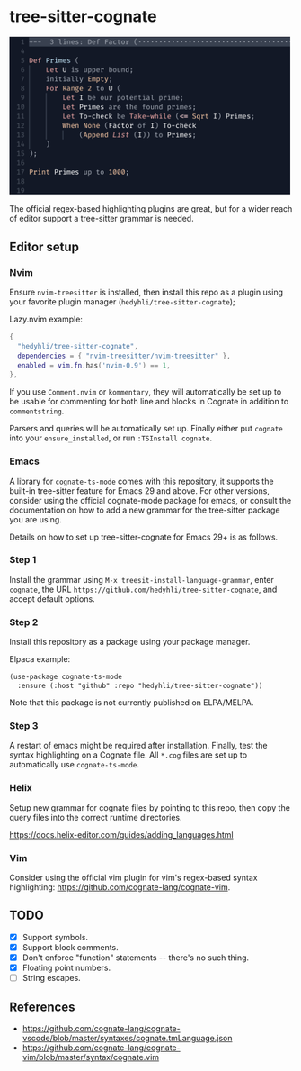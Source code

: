 # tree-sitter-cognate

<img src="https://raw.githubusercontent.com/hedyhli/tree-sitter-cognate/main/screenshot.png" width=500/>

The official regex-based highlighting plugins are great, but for a wider
reach of editor support a tree-sitter grammar is needed.

## Editor setup

### Nvim

Ensure `nvim-treesitter` is installed, then install this repo as a plugin using
your favorite plugin manager (`hedyhli/tree-sitter-cognate`);

Lazy.nvim example:

```lua
{
  "hedyhli/tree-sitter-cognate",
  dependencies = { "nvim-treesitter/nvim-treesitter" },
  enabled = vim.fn.has('nvim-0.9') == 1,
},
```

If you use `Comment.nvim` or `kommentary`, they will automatically be set up to
be usable for commenting for both line and blocks in Cognate in addition to
`commentstring`.

Parsers and queries will be automatically set up. Finally either put `cognate`
into your `ensure_installed`, or run `:TSInstall cognate`.

### Emacs

A library for `cognate-ts-mode` comes with this repository, it supports the
built-in tree-sitter feature for Emacs 29 and above. For other versions,
consider using the official cognate-mode package for emacs, or consult the
documentation on how to add a new grammar for the tree-sitter package you
are using.

Details on how to set up tree-sitter-cognate for Emacs 29+ is as follows.

### Step 1

Install the grammar using `M-x treesit-install-language-grammar`, enter
`cognate`, the URL `https://github.com/hedyhli/tree-sitter-cognate`, and
accept default options.

### Step 2

Install this repository as a package using your package manager.

Elpaca example:

```elisp
(use-package cognate-ts-mode
  :ensure (:host "github" :repo "hedyhli/tree-sitter-cognate"))
```

Note that this package is not currently published on ELPA/MELPA.

### Step 3

A restart of emacs might be required after installation. Finally, test
the syntax highlighting on a Cognate file. All `*.cog` files are set
up to automatically use `cognate-ts-mode`.

### Helix

Setup new grammar for cognate files by pointing to this repo, then copy the
query files into the correct runtime directories.

<https://docs.helix-editor.com/guides/adding_languages.html>

### Vim

Consider using the official vim plugin for vim's regex-based syntax
highlighting: <https://github.com/cognate-lang/cognate-vim>.

## TODO

- [x] Support symbols.
- [x] Support block comments.
- [x] Don't enforce "function" statements -- there's no such thing.
- [x] Floating point numbers.
- [ ] String escapes.

## References

- <https://github.com/cognate-lang/cognate-vscode/blob/master/syntaxes/cognate.tmLanguage.json>
- <https://github.com/cognate-lang/cognate-vim/blob/master/syntax/cognate.vim>
